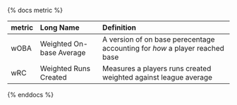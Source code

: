 {% docs metric %}

| metric | Long Name | Definition |
|:---|:---|:---|
| wOBA | Weighted On-base Average | A version of on base perecentage accounting for *how* a player reached base |
| wRC | Weighted Runs Created | Measures a players runs created weighted against league average |


{% enddocs %}
